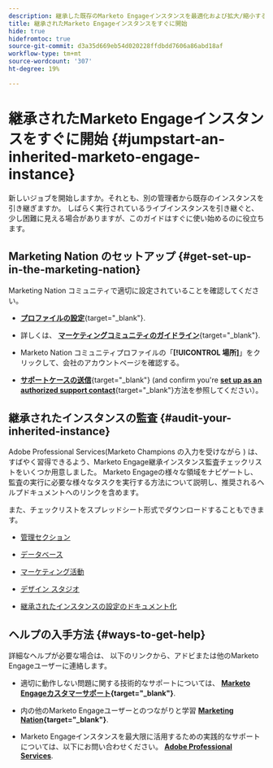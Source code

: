 ```yaml
---
description: 継承した既存のMarketo Engageインスタンスを最適化および拡大/縮小する方法を説明します。 このチェックリストに従って管理者設定を監査し、データベースの衛生状態を維持します。
title: 継承されたMarketo Engageインスタンスをすぐに開始
hide: true
hidefromtoc: true
source-git-commit: d3a35d669eb54d020228ffdbdd7606a86abd18af
workflow-type: tm+mt
source-wordcount: '307'
ht-degree: 19%

---
```


# 継承されたMarketo Engageインスタンスをすぐに開始 {#jumpstart-an-inherited-marketo-engage-instance}

新しいジョブを開始しますか。それとも、別の管理者から既存のインスタンスを引き継ぎますか。 しばらく実行されているライブインスタンスを引き継ぐと、少し困難に見える場合がありますが、このガイドはすぐに使い始めるのに役立ちます。

## Marketing Nation のセットアップ {#get-set-up-in-the-marketing-nation}

Marketing Nation コミュニティで適切に設定されていることを確認してください。

* [**プロファイルの設定**](https://nation.marketo.com/){target="_blank"}.

* 詳しくは、 [**マーケティングコミュニティのガイドライン**](https://nation.marketo.com/t5/community-guidelines/ct-p/community-guidelines){target="_blank"}.

* Marketo Nation コミュニティプロファイルの「**[!UICONTROL 場所]**」をクリックして、会社のアカウントページを確認する。

* [**サポートケースの送信**](https://nation.marketo.com/t5/Knowledgebase/Submitting-a-Support-Case-to-Marketo-Support/ta-p/252201){target="_blank"} (and confirm you're [**set up as an authorized support contact**](https://nation.marketo.com/t5/Knowledgebase/Managing-Authorized-Support-Contacts/ta-p/254341){target="_blank"}方法を参照してください）。

## 継承されたインスタンスの監査  {#audit-your-inherited-instance}

Adobe Professional Services(Marketo Champions の入力を受けながら ) は、すばやく習得できるよう、Marketo Engage継承インスタンス監査チェックリストをいくつか用意しました。 Marketo Engageの様々な領域をナビゲートし、監査の実行に必要な様々なタスクを実行する方法について説明し、推奨されるヘルプドキュメントへのリンクを含めます。

また、チェックリストをスプレッドシート形式でダウンロードすることもできます。

* [管理セクション](/help/marketo/getting-started/inheriting-a-marketo-instance/admin-section-checklist.md)

* [データベース](/help/marketo/getting-started/inheriting-a-marketo-instance/database-checklist.md)

* [マーケティング活動](/help/marketo/getting-started/inheriting-a-marketo-instance/marketing-activities-checklist.md)

* [デザイン スタジオ](/help/marketo/getting-started/inheriting-a-marketo-instance/design-studio-checklist.md)

* [継承されたインスタンスの設定のドキュメント化](/help/marketo/getting-started/inheriting-a-marketo-instance/document-your-setup.md)

## ヘルプの入手方法 {#ways-to-get-help}

詳細なヘルプが必要な場合は、 以下のリンクから、アドビまたは他のMarketo Engageユーザーに連絡します。

* 適切に動作しない問題に関する技術的なサポートについては、 **[Marketo Engageカスタマーサポート](https://nation.marketo.com/t5/Support/ct-p/Support){target="_blank"}**.

* 内の他のMarketo Engageユーザーとのつながりと学習 **[Marketing Nation](https://nation.marketo.com/){target="_blank"}**.

* Marketo Engageインスタンスを最大限に活用するための実践的なサポートについては、以下にお問い合わせください。 **[Adobe Professional Services](https://business.adobe.com/products/marketo/services-support.html)**.
